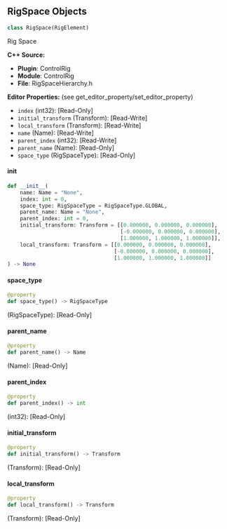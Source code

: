 ## RigSpace Objects

```python
class RigSpace(RigElement)
```

Rig Space

**C++ Source:**

- **Plugin**: ControlRig
- **Module**: ControlRig
- **File**: RigSpaceHierarchy.h

**Editor Properties:** (see get_editor_property/set_editor_property)

- ``index`` (int32):  [Read-Only]
- ``initial_transform`` (Transform):  [Read-Write]
- ``local_transform`` (Transform):  [Read-Write]
- ``name`` (Name):  [Read-Write]
- ``parent_index`` (int32):  [Read-Write]
- ``parent_name`` (Name):  [Read-Only]
- ``space_type`` (RigSpaceType):  [Read-Only]

<a id="unreal.RigSpace.__init__"></a>

#### __init__

```python
def __init__(
    name: Name = "None",
    index: int = 0,
    space_type: RigSpaceType = RigSpaceType.GLOBAL,
    parent_name: Name = "None",
    parent_index: int = 0,
    initial_transform: Transform = [[0.000000, 0.000000, 0.000000],
                                    [-0.000000, 0.000000, 0.000000],
                                    [1.000000, 1.000000, 1.000000]],
    local_transform: Transform = [[0.000000, 0.000000, 0.000000],
                                  [-0.000000, 0.000000, 0.000000],
                                  [1.000000, 1.000000, 1.000000]]
) -> None
```

<a id="unreal.RigSpace.space_type"></a>

#### space_type

```python
@property
def space_type() -> RigSpaceType
```

(RigSpaceType):  [Read-Only]

<a id="unreal.RigSpace.parent_name"></a>

#### parent_name

```python
@property
def parent_name() -> Name
```

(Name):  [Read-Only]

<a id="unreal.RigSpace.parent_index"></a>

#### parent_index

```python
@property
def parent_index() -> int
```

(int32):  [Read-Only]

<a id="unreal.RigSpace.initial_transform"></a>

#### initial_transform

```python
@property
def initial_transform() -> Transform
```

(Transform):  [Read-Only]

<a id="unreal.RigSpace.local_transform"></a>

#### local_transform

```python
@property
def local_transform() -> Transform
```

(Transform):  [Read-Only]

<a id="unreal.RigControlModifiedContext"></a>